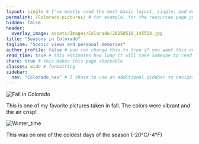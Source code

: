 ```yaml
---
layout: single # I've mostly used the most basic layout, single, and modified it from there but feel free to pick a different one and play around!
permalink: /Colorado-pictures/ # for example, for the resources page you would put resources
hidden: false
header:
  overlay_image: assets/Images/Colorado/20250510_145554.jpg
title: "Seasons in Colorado"
tagline: "Scenic views and personal memories"   
author_profile: false # you can change this to true if you want this on the side again!
read_time: true # this estimates how long it will take someone to read this page
share: true # this makes this page shareable
classes: wide # formatting
sidebar:
  nav: "Colorado_nav" # I chose to use an additional sidebar to navigate different parts of this page instead of the author profile. If you use this you will have to add a new section to your navigation.yml file, or you can comment this section out.
---
```



![Fall in Colorado](/assets/Images/Colorado/20241026_123726.jpg)

This is one of my favorite pictures taken in fall. The colors were vibrant and the air crisp!

![Winter_time](/assets/Images/Colorado/20250118_121228.jpg)

This was on one of the coldest days of the season (-20°C/-4°F)

